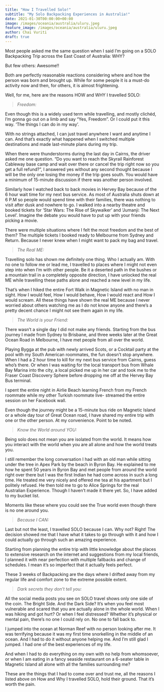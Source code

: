 ```yaml
---
title: "How I Travelled Solo!"
subtitle: "My Solo Backpacking Experiences in Australia!"
date: 2021-01-30T00:00:00+00:00
image: /images/oceania/australia/uluru.jpeg
feature_image: /images/oceania/australia/uluru.jpeg
author: Chai Vuriti
draft: true
---
```

Most people asked me the same question when I said I’m going on a SOLO Backpacking Trip across the East Coast of Australia: WHY?

But few others: Awesome!!

Both are perfectly reasonable reactions considering where and how the person was born and brought up. While for some people it is a must-do activity now and then, for others, it is almost frightening.

Well, for me, here are the reasons HOW and WHY I travelled SOLO:

> *Freedom:*

Even though this is a widely used term while travelling, and mostly clichéd, I’m gonna go out on a limb and say “Yes, Freedom”. Or I could put it this way. ‘The things I can do in my way’.

With no strings attached, I can just travel anywhere I want and anytime I can. And that’s exactly what happened when I switched multiple destinations and made last-minute plans during my trip.

When there were thunderstorms during the last day in Cairns, the driver asked me one question. “Do you want to reach the Skyrail Rainforest Cableway base camp and wait over there or cancel the trip right now so you get a full refund?”, I answered yes without any second thought because I will be the only one losing the money if the trip goes south. You would have a minimum of 15-minute discussion if there was another person involved.

Similarly how I watched back to back movies in Hervey Bay because of the 6 hour wait time for my next bus service. As most of Australia shuts down at 6 P.M so people would spend time with their families, there was nothing to visit after dusk and nowhere to go. I walked into a nearby theatre and booked tickets for ‘Star Wars: The Rise of Skywalker’ and ‘Jumanji: The Next Level’. Imagine the debate you would have to put up with your friends picking a movie.

There were multiple situations where I felt the most freedom and the best of them? The multiple tickets I booked ready to Melbourne from Sydney and Return. Because I never knew when I might want to pack my bag and travel.

> *The Real ME:*

Travelling solo has shown me definitely one thing. Who I actually am. With no one to follow me or lead me, I travelled to places where I might not even step into when I’m with other people. Be it a deserted path in the bushes or a mountain trail in a completely opposite direction, I have unlocked the real ME while travelling these paths alone and reached a new level in my life.

That’s when I hiked the entire Fort Walk in Magnetic Island with no man in sight. How I would feel, How I would behave, How I would react and How I would scream. All these things have shown the real ME because I never worried about others watching me as I do not know anyone and there’s a pretty decent chance I might not see them again in my life.

> *The World is your Friend:*

There wasn’t a single day I did not make any friends. Starting from the bus journey I made from Sydney to Brisbane, and three weeks later at the Great Ocean Road in Melbourne, I have met people from all over the world.

Playing Bygga at the pub with newly arrived Scots, or a Cocktail party at the pool with my South American roommates, the fun doesn’t stop anywhere. When I had a 2 hour time to kill for my next bus service from Cairns, guess who’s there. Or when I was waiting for the local transport bus from Whale Bay Marina into the city, a local picked me up in her car and took me to the Fraser Coast Discovery Sphere before dropping me off at the Hervey Bay Bus terminal.

I spent the entire night in Airlie Beach learning French from my French roommate while my other Turkish roommate live- streamed the entire session on her Facebook wall.

Even though the journey might be a 15-minute bus ride on Magnetic Island or a whole day tour of Great Ocean road, I have shared my entire trip with one or the other person. At my convenience. Point to be noted.

> *Know the World around YOU:*

Being solo does not mean you are isolated from the world. It means how you interact with the world when you are all alone and how the world treats you.

I still remember the long conversation I had with an old man while sitting under the tree in Apex Park by the beach in Byron Bay. He explained to me how he spent 50 years in Byron Bay and met people from around the world right over there but I was the first Indian he had come across in such a long time. He treated me very nicely and offered me tea at his apartment but I politely refused. He then told me to go to Alice Springs for the real Australian Experience. Though I haven’t made it there yet. So, I have added to my bucket list.

Moments like these where you could see the True world even though there is no one around you.

> *Because I CAN:*

Last but not the least, I travelled SOLO because I can. Why not? Right!
The decision showed me that I have what it takes to go through with it and how I could actually go through such an amazing experience.

Starting from planning the entire trip with little knowledge about the places to extensive research on the internet and suggestions from my local friends, I planned it with near perfection with multiple fallbacks and change of schedules. I mean it’s so imperfect that it actually feels perfect.

These 3 weeks of Backpacking are the days where I drifted away from my regular life and comfort zone to the extreme possible extent.

> *Dark secrets they don’t tell you:*

All the social media posts you see on SOLO travel shows only one side of the coin. The Bright Side. And the Dark Side? It’s when you feel most vulnerable and scared that you are actually alone in the whole world.
When I was hiking and got hurt? Or when I feel distressed? Whether it’s physical or mental pain, there’s no one I could rely on. No one to fall back to.

I jumped into the ocean at Norman Reef with no person looking after me. It was terrifying because it was my first time snorkelling in the middle of an ocean. And I had to do it without anyone helping me. And I’m still glad I jumped. I had one of the best experiences of my life.

And when I had to do everything on my own with no help from whomsoever, or when I am eating in a fancy seaside restaurant on a 6-seater table in Magnetic Island all alone with all the families surrounding me?

These are the things that I had to come over and trust me, all the reasons I listed above on How and Why I travelled SOLO, hold their ground. That it’s worth the pain.
